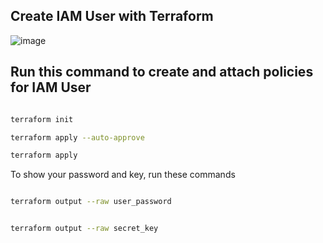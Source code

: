 ## Create IAM User with Terraform

![image](https://github.com/DatNguyen2711/AWS_IAM_User_Terraform/assets/81822483/6d4de583-4b8a-4704-9988-0f5d87f996bc)

## Run this command to create and attach policies for IAM User

```bash

terraform init

terraform apply --auto-approve

terraform apply

```

To show your password and key, run these commands

```bash

terraform output --raw user_password


terraform output --raw secret_key


```
